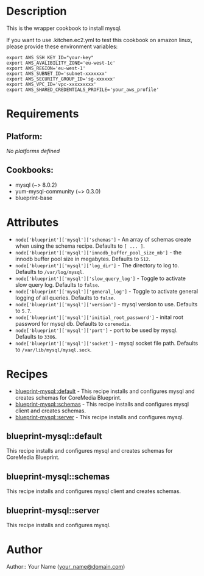 # Description

This is the wrapper cookbook to install mysql.

If you want to use .kitchen.ec2.yml to test this cookbook on amazon linux, please provide these environment variables:

```
export AWS_SSH_KEY_ID="your-key"
export AWS_AVALIBILITY_ZONE='eu-west-1c'
export AWS_REGION='eu-west-1'
export AWS_SUBNET_ID='subnet-xxxxxxx'
export AWS_SECURITY_GROUP_ID='sg-xxxxxx'
export AWS_VPC_ID='vpc-xxxxxxxxx'
export AWS_SHARED_CREDENTIALS_PROFILE='your_aws_profile'
```


# Requirements

## Platform:

*No platforms defined*

## Cookbooks:

* mysql (~> 8.0.2)
* yum-mysql-community (~> 0.3.0)
* blueprint-base

# Attributes

* `node['blueprint']['mysql']['schemas']` - An array of schemas create when using the schema recipe. Defaults to `[ ... ]`.
* `node['blueprint']['mysql']['innodb_buffer_pool_size_mb']` - the innodb buffer pool size in megabytes. Defaults to `512`.
* `node['blueprint']['mysql']['log_dir']` - The directory to log to. Defaults to `/var/log/mysql`.
* `node['blueprint']['mysql']['slow_query_log']` - Toggle to activate slow query log. Defaults to `false`.
* `node['blueprint']['mysql']['general_log']` - Toggle to activate general logging of all queries. Defaults to `false`.
* `node['blueprint']['mysql']['version']` - mysql version to use. Defaults to `5.7`.
* `node['blueprint']['mysql']['initial_root_password']` - inital root password for mysql db. Defaults to `coremedia`.
* `node['blueprint']['mysql']['port']` - port to be used by mysql. Defaults to `3306`.
* `node['blueprint']['mysql']['socket']` - mysql socket file path. Defaults to `/var/lib/mysql/mysql.sock`.

# Recipes

* [blueprint-mysql::default](#blueprint-mysqldefault) - This recipe installs and configures mysql and creates schemas for CoreMedia Blueprint.
* [blueprint-mysql::schemas](#blueprint-mysqlschemas) - This recipe installs and configures mysql client and creates schemas.
* [blueprint-mysql::server](#blueprint-mysqlserver) - This recipe installs and configures mysql.

## blueprint-mysql::default

This recipe installs and configures mysql and creates schemas for CoreMedia Blueprint.

## blueprint-mysql::schemas

This recipe installs and configures mysql client and creates schemas.

## blueprint-mysql::server

This recipe installs and configures mysql.

# Author

Author:: Your Name (<your_name@domain.com>)
